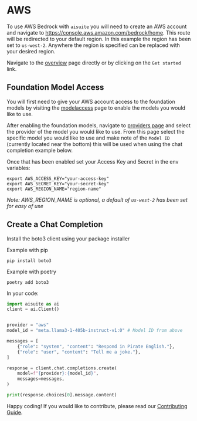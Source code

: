 # AWS

To use AWS Bedrock with `aisuite` you will need to create an AWS account and
navigate to https://console.aws.amazon.com/bedrock/home. This route
will be redirected to your default region. In this example the region has been set to
`us-west-2`. Anywhere the region is specified can be replaced with your desired region.

Navigate to the [overview](https://us-west-2.console.aws.amazon.com/bedrock/home?region=us-west-2#/overview) page
directly or by clicking on the `Get started` link.

## Foundation Model Access

You will first need to give your AWS account access to the foundation models by
visiting the [modelaccess](https://us-west-2.console.aws.amazon.com/bedrock/home?region=us-west-2#/modelaccess)
page to enable the models you would like to use. 

After enabling the foundation models, navigate to [providers page](https://us-west-2.console.aws.amazon.com/bedrock/home?region=us-west-2#/providers) 
and select the provider of the model you would like to use. From this page select the specific model you would like to use and 
make note of the `Model ID` (currently located near the bottom) this will be used when using the chat completion example below.

Once that has been enabled set your Access Key and Secret in the env variables:

```shell
export AWS_ACCESS_KEY="your-access-key"
export AWS_SECRET_KEY="your-secret-key"
export AWS_REGION_NAME="region-name" 
```
*Note: AWS_REGION_NAME is optional, a default of `us-west-2` has been set for easy of use*

## Create a Chat Completion

Install the boto3 client using your package installer

Example with pip
```shell
pip install boto3
```

Example with poetry
```shell
poetry add boto3
```

In your code:
```python
import aisuite as ai
client = ai.Client()


provider = "aws"
model_id = "meta.llama3-1-405b-instruct-v1:0" # Model ID from above

messages = [
    {"role": "system", "content": "Respond in Pirate English."},
    {"role": "user", "content": "Tell me a joke."},
]

response = client.chat.completions.create(
    model=f"{provider}:{model_id}",
    messages=messages,
)

print(response.choices[0].message.content)
```

Happy coding! If you would like to contribute, please read our [Contributing Guide](../CONTRIBUTING.md).





